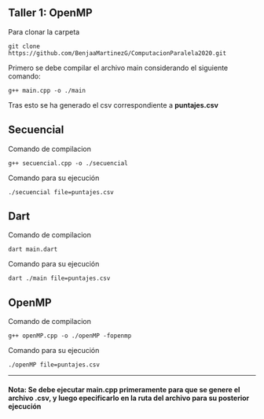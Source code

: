 ## Taller 1: OpenMP

Para clonar la carpeta
```
git clone https://github.com/BenjaaMartinezG/ComputacionParalela2020.git
```
Primero se debe compilar el archivo main considerando el siguiente comando:
```
g++ main.cpp -o ./main
```
Tras esto se ha generado el csv correspondiente a **puntajes.csv**

## Secuencial
Comando de compilacion
```
g++ secuencial.cpp -o ./secuencial
```
Comando para su ejecución
```
./secuencial file=puntajes.csv
```

## Dart
Comando de compilacion
```
dart main.dart
```
Comando para su ejecución
```
dart ./main file=puntajes.csv
```

## OpenMP
Comando de compilacion
```
g++ openMP.cpp -o ./openMP -fopenmp
```
Comando para su ejecución
```
./openMP file=puntajes.csv
```
---
#### Nota: Se debe ejecutar main.cpp primeramente para que se genere el archivo .csv, y luego epecificarlo en la ruta del archivo para su posterior ejecución
